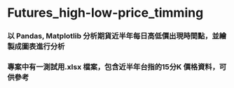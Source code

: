 # Futures_high-low-price_timming
### 以 Pandas, Matplotlib 分析期貨近半年每日高低價出現時間點，並繪製成圖表進行分析
### 專案中有一測試用.xlsx 檔案，包含近半年台指的15分K 價格資料，可供參考
